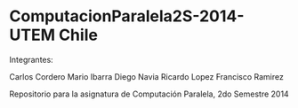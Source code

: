 ComputacionParalela2S-2014- UTEM Chile
==========================

Integrantes:

Carlos Cordero
Mario Ibarra
Diego Navia
Ricardo Lopez
Francisco Ramirez

Repositorio para la asignatura de Computación Paralela, 2do Semestre 2014
